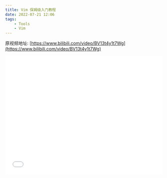 ```yaml
---
title: Vim 保姆级入门教程
date: 2022-07-21 12:06
tags:  
    - Tools
    - Vim
---
```

原视频地址: [https://www.bilibili.com/video/BV13t4y1t7Wg](https://www.bilibili.com/video/BV13t4y1t7Wg)
<!--more-->
<div style="position: relative; width: 100%; height: 0; padding-bottom: 75%;">
    <iframe src="//player.bilibili.com/player.html?aid=983519439&bvid=BV13t4y1t7Wg&cid=775999565&page=1" scrolling="no" border="0" frameborder="no" framespacing="0" allowfullscreen="true" style="position:absolute; height: 100%; width: 100%;"> </iframe>
</div>
